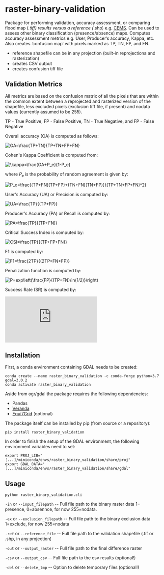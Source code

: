 # raster-binary-validation
Package for performing validation, accuracy assessment, or comparing flood map (*.tiff) results versus a reference (*.shp) e.g. [CEMS](https://emergency.copernicus.eu/emsdata.html). Can be used to assess other binary classification (presence/absence) maps. Computes accuracy assessment metrics e.g. User, Producer’s accuracy, Kappa, etc. Also creates ‘confusion map’ with pixels marked as TP, TN, FP, and FN.

* reference shapefile can be in any projection (built-in reprojectiona and rasterization)
* creates CSV output
* creates confusion tiff file 

## Validation Metrics
All metrics are based on the confusion matrix of all the pixels that are within the common extent between a reprojected 
and rasterized version of the shapefile, less excluded pixels (exclusion tiff file, if present) and 
nodata values (currently assumed to be 255).

TP - True Positive, FP - False Positive, TN - True Negative, and FP - False Negative 

Overall accuracy (OA) is computed as follows:

![OA=\frac{TP+TN}{TP+TN+FP+FN}](https://latex.codecogs.com/svg.latex?OA=\frac{TP+TN}{TP+TN+FP+FN}) 


Cohen's Kappa Coefficient is computed from:

![\kappa=\frac{OA+P_e}{1-P_e}](https://latex.codecogs.com/svg.latex?\kappa=\frac{OA+P_e}{1-P_e}) 

where ${P_e}$ is the probability of random agreement is given by:

![P_e=\frac{(TP+FN)(TP+FP)+(TN+FN)(TN+FP)}{(TP+TN+FP+FN)^2}](https://latex.codecogs.com/svg.latex?P_e=\frac{(TP+FN)(TP+FP)+(TN+FN)(TN+FP)}{(TP+TN+FP+FN)^2}) 


User's Accuracy (UA) or Precision is computed by:

![UA=\frac{TP}{(TP+FP)}](https://latex.codecogs.com/svg.latex?UA=\frac{TP}{(TP+FP)}) 

Producer's Accuracy (PA) or Recall is computed by:

![PA=\frac{TP}{(TP+FN)}](https://latex.codecogs.com/svg.latex?PA=\frac{TP}{(TP+FN)}) 

Critical Success Index is computed by:

![CSI=\frac{TP}{(TP+FP+FN)}](https://latex.codecogs.com/svg.latex?CSI=\frac{TP}{(TP+FP+FN)}) 

F1 is computed by:

![F1=\frac{2TP}{(2TP+FN+FP)}](https://latex.codecogs.com/svg.latex?F1=\frac{2TP}{(2TP+FN+FP)}) 

Penalization function is computed by:

![P=exp\left(\frac{FP}{(TP+FN)/ln(1/2)}\right)](https://latex.codecogs.com/svg.latex?P=exp\left(\frac{FP}{(TP+FN)/ln(1/2)}\right))              

Success Rate (SR) is computed by:

![SR=PA-(1-P)](https://latex.codecogs.com/svg.latex?SR=PA-(1-P)) 

## Installation
First, a conda environment containing GDAL needs to be created:

    conda create --name raster_binary_validation -c conda-forge python=3.7 gdal=3.0.2
    conda activate raster_binary_validation

Aside from ogr/gdal the package requires the following dependencies:
* Pandas
* [Veranda](https://github.com/TUW-GEO/veranda)
* [Equi7Grid](https://github.com/TUW-GEO/Equi7Grid) (optional)
    
The package itself can be installed by pip (from source or a repository):
    
    pip install raster_binary_validation

In order to finish the setup of the GDAL environment, the following environment variables need to set:

    export PROJ_LIB="[...]/miniconda/envs/raster_binary_validation/share/proj"
    export GDAL_DATA="[...]/miniconda/envs/raster_binary_validation/share/gdal"

## Usage

`python raster_binary_validation.cli`

`-in` or `--input_filepath` -- Full file path to the binary raster data 1= presence, 0=absennce, for now 255=nodata.

`-ex` or `--exclusion_filepath` -- Full file path to the binary exclusion data 1=exclude, 
for now 255=nodata

`-ref` or `--reference_file` -- Full file path to the validation shapefile (.tif or .shp, in any projection)

`-out` or `--output_raster` -- Full file path to the final difference raster

`-csv` or `--output_csv` -- Full file path to the csv results (optional!)

`-del` or `--delete_tmp` -- Option to delete temporary files (optional!)
